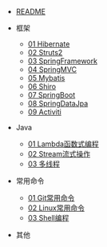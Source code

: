 * [README](README.md)
* 框架

    * [01 Hibernate](framework/Hibernate.md)
    * [02 Struts2](framework/Struts2.md)
    * [03 SpringFramework](framework/Spring.md)
    * [04 SpringMVC](framework/SpringMVC.md)
    * [05 Mybatis](framework/Mybatis.md)
    * [06 Shiro](framework/Shiro.md)
    * [07 SpringBoot](framework/SpringBoot.md)
    * [08 SpringDataJpa](framework/SpringDataJpa.md)
    * [09 Activiti](framework/Activiti.md)

* Java

    * [01 Lambda函数式编程](java8/lambda.md)
    * [02 Stream流式操作](java8/stream.md)
    * [03 多线程](other/thread.md)

* 常用命令

    * [01 Git常用命令](command/git.md)
    * [02 Linux常用命令](command/linux.md)
    * [03 Shell编程](command/shell.md)

* 其他

   

